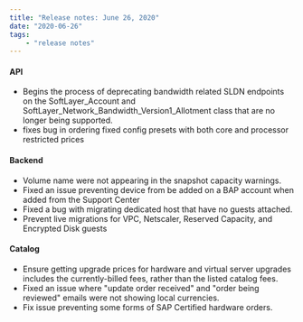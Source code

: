 ```yaml
---
title: "Release notes: June 26, 2020"
date: "2020-06-26"
tags:
    - "release notes"
---
```



#### API
- Begins the process of deprecating bandwidth related SLDN endpoints on the SoftLayer_Account and SoftLayer_Network_Bandwidth_Version1_Allotment class that are no longer being supported.
- fixes bug in ordering fixed config presets with both core and processor restricted prices


#### Backend
-  Volume name were not appearing in the snapshot capacity warnings. 
-  Fixed an issue preventing device from be added on a BAP account when added from the Support Center
-  Fixed a bug with migrating dedicated host that have no guests attached.
-  Prevent live migrations for VPC, Netscaler, Reserved Capacity, and Encrypted Disk guests

#### Catalog
- Ensure getting upgrade prices for hardware and virtual server upgrades includes the currently-billed fees, rather than the listed catalog fees.
- Fixed an issue where "update order received" and "order being reviewed" emails were not showing local currencies.
- Fix issue preventing some forms of SAP Certified hardware orders.